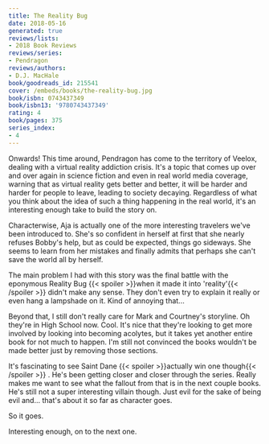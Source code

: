 ```yaml
---
title: The Reality Bug
date: 2018-05-16
generated: true
reviews/lists:
- 2018 Book Reviews
reviews/series:
- Pendragon
reviews/authors:
- D.J. MacHale
book/goodreads_id: 215541
cover: /embeds/books/the-reality-bug.jpg
book/isbn: 0743437349
book/isbn13: '9780743437349'
rating: 4
book/pages: 375
series_index:
- 4
---
```

Onwards! This time around, Pendragon has come to the territory of Veelox, dealing with a virtual reality addiction crisis. It's a topic that comes up over and over again in science fiction and even in real world media coverage, warning that as virtual reality gets better and better, it will be harder and harder for people to leave, leading to society decaying. Regardless of what you think about the idea of such a thing happening in the real world, it's an interesting enough take to build the story on.  

Characterwise, Aja is actually one of the more interesting travelers we've been introduced to. She's so confident in herself at first that she nearly refuses Bobby's help, but as could be expected, things go sideways. She seems to learn from her mistakes and finally admits that perhaps she can't save the world all by herself.  

<!--more-->

The main problem I had with this story was the final battle with the eponymous Reality Bug  {{< spoiler >}}when it made it into 'reality'{{< /spoiler >}}  didn't make any sense. They don't even try to explain it really or even hang a lampshade on it. Kind of annoying that...  

Beyond that, I still don't really care for Mark and Courtney's storyline. Oh they're in High School now. Cool. It's nice that they're looking to get more involved by looking into becoming acolytes, but it takes yet another entire book for not much to happen. I'm still not convinced the books wouldn't be made better just by removing those sections.  

It's fascinating to see Saint Dane  {{< spoiler >}}actually win one though{{< /spoiler >}}  . He's been getting closer and closer through the series. Really makes me want to see what the fallout from that is in the next couple books. He's still not a super interesting villain though. Just evil for the sake of being evil and... that's about it so far as character goes.  

So it goes.  

Interesting enough, on to the next one.
